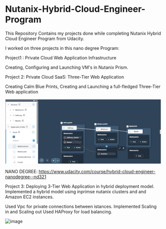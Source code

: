 # Nutanix-Hybrid-Cloud-Engineer-Program
This Repository Contains my projects done while completing Nutanix Hybrid Cloud Engineer Program from Udacity.

I worked on three projects in this nano degree Program:

Project1 : Private Cloud Web Application Infrastructure

Creating, Configuring and Launching VM's in Nutanix Prism. 

Project 2: Private Cloud SaaS: Three-Tier Web Application

Creating Calm Blue Prints, Creating and Launching a full-fledged Three-Tier Web application 

![alt text](https://github.com/esshariprasad/Nutanix-Hybrid-Cloud-Engineer-Program/blob/master/Project2/Screenshot_Project2.png)

NANO DEGREE: https://www.udacity.com/course/hybrid-cloud-engineer-nanodegree--nd321

Project 3: 
Deploying 3-Tier Web Application in hybrid deployment model. Implemented a hybrid model using inprimse nutanix clusters and and Amazon EC2 instances.

Used Vpc for private connections between istances.
Implemented Scaling in and Scaling out
Used HAProxy for load balancing.

![image](https://user-images.githubusercontent.com/19888725/124339232-ad29b300-dbca-11eb-9630-e36bb08dfc47.png)

